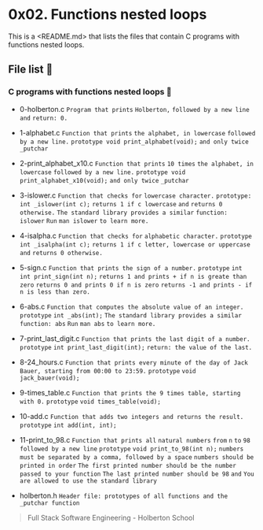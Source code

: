 # 0x02. Functions nested loops

This is a <README.md> that lists the files that contain C programs with
functions nested loops.


## File list :page_facing_up:

### C programs with functions nested loops :monocle_face:

* 0-holberton.c `Program that prints` `Holberton,` `followed by a new line and`
`return: 0.`

* 1-alphabet.c `Function that prints` `the alphabet, in lowercase`
`followed by a new line.` `prototype void print_alphabet(void);` `and only
twice` `_putchar`

* 2-print_alphabet_x10.c `Function that prints` `10 times` `the alphabet, in
lowercase` `followed by a new line.` `prototype void print_alphabet_x10(void);`
`and only twice` `_putchar`

* 3-islower.c `Function that checks for` `lowercase character.` `prototype:
int _islower(int c);` `returns 1 if c lowercase` `and` `returns 0 otherwise.`
`The standard library provides a similar` `function: islower` `Run` `man
islower` `to learn more.`

* 4-isalpha.c `Function that checks for` `alphabetic character.` `prototype`
`int _isalpha(int c);` `returns 1 if c letter, lowercase or uppercase` `and`
`returns 0 otherwise.`

* 5-sign.c `Function that prints the sign of a number.` `prototype`
`int int print_sign(int n);` `returns 1 and prints + if n is greate than zero`
`returns 0 and prints 0 if n is zero` `returns -1 and prints - if n is less than
zero.`

* 6-abs.c `Function that computes the absolute value of an integer.` `prototype`
`int _abs(int);` `The standard library provides a similar` `function: abs` `Run`
`man abs` `to learn more.`

* 7-print_last_digit.c `Function that prints the last digit of a number.`
`prototype` `int print_last_digit(int);` `return: the value of the last.`

* 8-24_hours.c `Function that prints every minute of the day of Jack Bauer,
starting from 00:00 to 23:59.` `prototype` `void jack_bauer(void);`

* 9-times_table.c `Function that prints the 9 times table, starting with 0.`
`prototype` `void times_table(void);`

* 10-add.c `Function that adds two integers and returns the result.` `prototype`
`int add(int, int);`

* 11-print_to_98.c `Function that prints all` `natural numbers` `from` `n` `to`
`98` `followed by a new line` `prototype` `void print_to_98(int n);` `numbers
must be separated by a comma, followed by a space` `numbers should be printed
in order` `The first printed number should be the number passed to your
function` `The last printed number should be 98` `and` `You are allowed to use the
standard library`

* holberton.h `Header file: prototypes of all functions and the _putchar
function`


> Full Stack Software Engineering - Holberton School